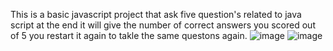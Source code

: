 This is a basic javascript project that ask five question's related to java script at the end it will give the number of correct answers you scored out of 5 you restart it again to takle the same questons again.
![image](https://github.com/user-attachments/assets/7d15783e-d740-428a-a666-a9d66a1ba675)
![image](https://github.com/user-attachments/assets/805a1645-70a6-433e-b86b-6139725aca2f)
